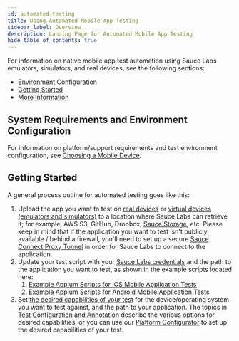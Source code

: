 ```yaml
---
id: automated-testing
title: Using Automated Mobile App Testing
sidebar_label: Overview
description: Landing Page for Automated Mobile App Testing
hide_table_of_contents: true
---
```


For information on native mobile app test automation using Sauce Labs emulators, simulators, and real devices, see the following sections:

*   [Environment Configuration](https://wiki.saucelabs.com/pages/viewpage.action?pageId=48365795#MobileApplicationTesting-EnvironmentConfiguration)
*   [Getting Started](https://wiki.saucelabs.com/pages/viewpage.action?pageId=48365795#MobileApplicationTesting-GettingStarted)
*   [More Information](https://wiki.saucelabs.com/pages/viewpage.action?pageId=48365795#MobileApplicationTesting-MoreInformation)


## System Requirements and Environment Configuration

For information on platform/support requirements and test environment configuration, see [Choosing a Mobile Device](mobile-apps/devices).


## Getting Started

A general process outline for automated testing goes like this:

1. Upload the app you want to test on [real devices](https://wiki.saucelabs.com/display/DOCS/Uploading+and+Accessing+Applications+with+Real+Devices) or [virtual devices (emulators and simulators)](https://wiki.saucelabs.com/display/DOCS/Uploading+your+Application+to+Emulators+and+Simulators) to a location where Sauce Labs can retrieve it; for example, AWS S3, GitHub, Dropbox, [Sauce Storage](https://wiki.saucelabs.com/display/DOCS/Uploading+your+Application+to+Sauce+Storage), etc. Please keep in mind that if the application you want to test isn't publicly available / behind a firewall, you'll need to set up a secure [Sauce Connect Proxy Tunnel](https://wiki.saucelabs.com/display/DOCS/Sauce+Connect+Proxy) in order for Sauce Labs to connect to the application.
2. Update your test script with your [Sauce Labs credentials](https://wiki.saucelabs.com/display/DOCS/Best+Practice%3A+Use+Environment+Variables+for+Authentication+Credentials) and the path to the application you want to test, as shown in the example scripts located here:
    1. [Example Appium Scripts for iOS Mobile Application Tests](https://wiki.saucelabs.com/display/DOCS/Example+Appium+Scripts+for+iOS+Mobile+Application+Tests)
    2. [Example Appium Scripts for Android Mobile Application Tests](https://wiki.saucelabs.com/display/DOCS/Example+Appium+Scripts+for+Android+Mobile+Application+Tests)
3. Set [the desired capabilities of your test](https://wiki.saucelabs.com/display/DOCS/Desired+Capabilities+Required+for+Selenium+and+Appium+Tests) for the device/operating system you want to test against, and the path to your application. The topics in [Test Configuration and Annotation](https://wiki.saucelabs.com/display/DOCS/Test+Configuration+and+Annotation) describe the various options for desired capabilities, or you can use our [Platform Configurator](https://wiki.saucelabs.com/display/DOCS/Platform+Configurator) to set up the desired capabilities of your test.

